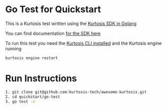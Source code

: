 # Go Test for Quickstart

This is a Kurtosis test written using the [Kurtosis SDK in Golang](https://github.com/kurtosis-tech/kurtosis/tree/main/api/golang)

You can find documentation [for the SDK here](https://docs.kurtosis.com/sdk)

To run this test you need the [Kurtosis CLI installed](https://docs.kurtosis.com/install) and the Kurtosis engine running

```bash
kurtosis engine restart
```

# Run Instructions

```bash
1. git clone git@github.com:kurtosis-tech/awesome-kurtosis.git
2. cd quickstart/go-test
3. go test -v
```